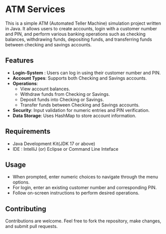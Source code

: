 # ATM Services

This is a simple ATM (Automated Teller Machine) simulation project written in Java. It allows users to create accounts, login with a customer number and PIN, 
and perform various banking operations such as checking balances, withdrawing funds, depositing funds, and transferring funds between checking and savings accounts.

## Features
  * **Login-System** : Users can log in using their customer number and PIN.
  * **Account Types**: Supports both Checking and Savings accounts.
  * **Operations**:
      * View account balances.
      * Withdraw funds from Checking or Savings.
      * Deposit funds into Checking or Savings.
      *  Transfer funds between Checking and Savings accounts.
  * **Security**: Input validation for numeric entries and PIN verification.
  * **Data Storage**: Uses HashMap to store account information.

## Requirements
  * Java Development Kit(JDK 17 or above)
  * IDE : IntelliJ (or) Eclipse or Command Line Inteface
  
## Usage
  * When prompted, enter numeric choices to navigate through the menu options.
  * For login, enter an existing customer number and corresponding PIN.
  * Follow on-screen instructions to perform desired operations.

## Contributing
  Contributions are welcome. Feel free to fork the repository, make changes, and submit pull requests.
